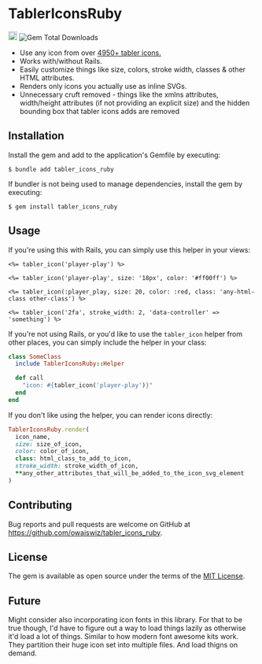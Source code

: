 # TablerIconsRuby
<a href="https://badge.fury.io/rb/tabler_icons_ruby"><img src="https://badge.fury.io/rb/tabler_icons_ruby.svg" alt="Gem Version" height="18"></a> <img alt="Gem Total Downloads" src="https://img.shields.io/gem/dt/tabler_icons_ruby">

* Use any icon from over [4950+ tabler icons.](https://tabler.io/icons)
* Works with/without Rails.
* Easily customize things like size, colors, stroke width, classes & other HTML attributes.
* Renders only icons you actually use as inline SVGs.
* Unnecessary cruft removed - things like the xmlns attributes, width/height attributes (if not providing an explicit size) and the hidden bounding box that tabler icons adds are removed

## Installation

Install the gem and add to the application's Gemfile by executing:

    $ bundle add tabler_icons_ruby

If bundler is not being used to manage dependencies, install the gem by executing:

    $ gem install tabler_icons_ruby

## Usage

If you're using this with Rails, you can simply use this helper in your views:

```erb
<%= tabler_icon('player-play') %>

<%= tabler_icon('player-play', size: '18px', color: '#ff00ff') %>

<%= tabler_icon(:player_play, size: 20, color: :red, class: 'any-html-class other-class') %>

<%= tabler_icon('2fa', stroke_width: 2, 'data-controller' => 'something') %>
```

If you're not using Rails, or you'd like to use the `tabler_icon` helper from other places, you can simply include the helper in your class:
```ruby
class SomeClass
  include TablerIconsRuby::Helper

  def call
    "icon: #{tabler_icon('player-play')}"
  end
end
```

If you don't like using the helper, you can render icons directly:
```ruby
TablerIconsRuby.render(
  icon_name,
  size: size_of_icon,
  color: color_of_icon,
  class: html_class_to_add_to_icon,
  stroke_width: stroke_width_of_icon,
  **any_other_attributes_that_will_be_added_to_the_icon_svg_element
)
```

## Contributing

Bug reports and pull requests are welcome on GitHub at https://github.com/owaiswiz/tabler_icons_ruby.

## License

The gem is available as open source under the terms of the [MIT License](https://opensource.org/licenses/MIT).

## Future

Might consider also incorporating icon fonts in this library. For that to be true though, I'd have to figure out a way to load things lazily as otherwise it'd load a lot of things. Similar to how modern font awesome kits work. They partition their huge icon set into multiple files. And load thigns on demand.
